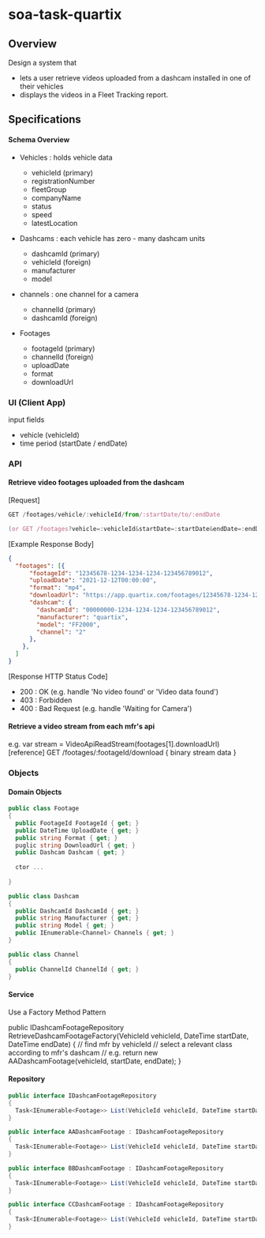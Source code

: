 # soa-task-quartix

## Overview
Design a system that 
- lets a user retrieve videos uploaded from a dashcam installed in one of their vehicles
- displays the videos in a Fleet Tracking report.

## Specifications
#### Schema Overview
- Vehicles : holds vehicle data
  - vehicleId (primary)
  - registrationNumber
  - fleetGroup
  - companyName
  - status
  - speed
  - latestLocation

- Dashcams : each vehicle has zero - many dashcam units
  - dashcamId (primary)
  - vehicleId (foreign)
  - manufacturer
  - model

- channels : one channel for a camera
  - channelId (primary)
  - dashcamId (foreign)

- Footages
  - footageId (primary)
  - channelId (foreign)
  - uploadDate
  - format
  - downloadUrl


### UI (Client App)
input fields
- vehicle (vehicleId)
- time period (startDate / endDate)

### API
#### Retrieve video footages uploaded from the dashcam
[Request]
```javascript
GET /footages/vehicle/:vehicleId/from/:startDate/to/:endDate

(or GET /footages?vehicle=:vehicleId&startDate=:startDate&endDate=:endDate )
```

[Example Response Body]
```json
{
  "footages": [{
      "footageId": "12345678-1234-1234-1234-123456789012",
      "uploadDate": "2021-12-12T00:00:00",
      "format": "mp4",
      "downloadUrl": "https://app.quartix.com/footages/12345678-1234-1234-1234-123456789012/download",
      "dashcam": {
        "dashcamId": "00000000-1234-1234-1234-123456789012",
        "manufacturer": "quartix",
        "model": "FF2000",
        "channel": "2"
      },
    },
  ]
}
```

[Response HTTP Status Code]
- 200 : OK
  (e.g. handle 'No video found' or 'Video data found')
- 403 : Forbidden
- 400 : Bad Request
  (e.g. handle 'Waiting for Camera')

#### Retrieve a video stream from each mfr's api

e.g. var stream = VideoApiReadStream(footages[1].downloadUrl)
[reference]
GET /footages/:footageId/download
{
  binary stream data
}

### Objects
#### Domain Objects
```c#
public class Footage 
{
  public FootageId FootageId { get; }
  public DateTime UploadDate { get; }
  public string Format { get; }
  puglic string DownloadUrl { get; }
  public Dashcam Dashcam { get; }
  
  ctor ...
  
}

public class Dashcam
{
  public DashcamId DashcamId { get; }
  public string Manufacturer { get; }
  public string Model { get; }
  public IEnumerable<Channel> Channels { get; }
}

public class Channel
{
  public ChannelId ChannelId { get; }
}

```
#### Service
Use a Factory Method Pattern

public IDashcamFootageRepository RetrieveDashcamFootageFactory(VehicleId vehicleId, DateTime startDate, DateTime endDate)
{
  // find mfr by vehicleId
  // select a relevant class according to mfr's dashcam
  // e.g. return new AADashcamFootage(vehicleId, startDate, endDate);
}


#### Repository
```c#
public interface IDashcamFootageRepository
{
  Task<IEnumerable<Footage>> List(VehicleId vehicleId, DateTime startDate, DateTime endDate);
}

public interface AADashcamFootage : IDashcamFootageRepository
{
  Task<IEnumerable<Footage>> List(VehicleId vehicleId, DateTime startDate, DateTime endDate);
}

public interface BBDashcamFootage : IDashcamFootageRepository
{
  Task<IEnumerable<Footage>> List(VehicleId vehicleId, DateTime startDate, DateTime endDate);
}

public interface CCDashcamFootage : IDashcamFootageRepository
{
  Task<IEnumerable<Footage>> List(VehicleId vehicleId, DateTime startDate, DateTime endDate);
}
```
